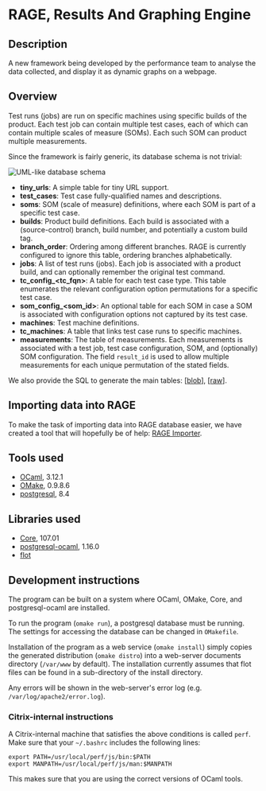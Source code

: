 # RAGE, Results And Graphing Engine

## Description

A new framework being developed by the performance team to analyse the data
collected, and display it as dynamic graphs on a webpage.

## Overview

Test runs (jobs) are run on specific machines using specific builds of the
product. Each test job can contain multiple test cases, each of which can
contain multiple scales of measure (SOMs). Each such SOM can product multiple
measurements.

Since the framework is fairly generic, its database schema is not trivial:

![UML-like database schema](https://github.com/perf101/rage/raw/master/doc/uml-schema.png)

* **tiny\_urls**: A simple table for tiny URL support.
* **test\_cases**: Test case fully-qualified names and descriptions.
* **soms**: SOM (scale of measure) definitions, where each SOM is part of a
  specific test case.
* **builds**: Product build definitions. Each build is associated with a
  (source-control) branch, build number, and potentially a custom build tag.
* **branch_order**: Ordering among different branches. RAGE is currently
  configured to ignore this table, ordering branches alphabetically.
* **jobs**: A list of test runs (jobs). Each job is associated with a product
  build, and can optionally remember the original test command.
* **tc\_config\_&lt;tc_fqn&gt;**: A table for each test case type. This table
  enumerates the relevant configuration option permutations for a specific
  test case.
* **som\_config\_&lt;som_id&gt;**: An optional table for each SOM in case a SOM is
  associated with configuration options not captured by its test case.
* **machines**: Test machine definitions.
* **tc\_machines**: A table that links test case runs to specific machines.
* **measurements**: The table of measurements. Each measurements is associated
  with a test job, test case configuration, SOM, and (optionally) SOM
  configuration. The field `result_id` is used to allow multiple measurements
  for each unique permutation of the stated fields.

We also provide the SQL to generate the main tables:
\[[blob](https://github.com/perf101/rage/blob/master/sql/schema.sql)\],
\[[raw](https://github.com/perf101/rage/raw/master/sql/schema.sql)\].

## Importing data into RAGE

To make the task of importing data into RAGE database easier, we have created
a tool that will hopefully be of help:
[RAGE Importer](https://github.com/perf101/rage-importer).

## Tools used

* [OCaml](http://caml.inria.fr/ocaml/index.en.html), 3.12.1
* [OMake](http://omake.metaprl.org), 0.9.8.6
* [postgresql](http://www.postgresql.org/), 8.4

## Libraries used

* [Core](http://www.janestreet.com/ocaml/doc/core/index.html), 107.01
* [postgresql-ocaml](http://www.ocaml.info/home/ocaml_sources.html#postgresql-ocaml), 1.16.0
* [flot](http://code.google.com/p/flot/)

## Development instructions

The program can be built on a system where OCaml, OMake, Core, and
postgresql-ocaml are installed.

To run the program (`omake run`), a postgresql database must be running. The
settings for accessing the database can be changed in `OMakefile`.

Installation of the program as a web service (`omake install`) simply copies
the generated distribution (`omake distro`) into a web-server documents
directory (`/var/www` by default). The installation currently assumes that flot
files can be found in a sub-directory of the install directory.

Any errors will be shown in the web-server's error log (e.g.
`/var/log/apache2/error.log`).

### Citrix-internal instructions

A Citrix-internal machine that satisfies the above conditions is called `perf`.
Make sure that your `~/.bashrc` includes the following lines:

    export PATH=/usr/local/perf/js/bin:$PATH
    export MANPATH=/usr/local/perf/js/man:$MANPATH
    
This makes sure that you are using the correct versions of OCaml tools.

